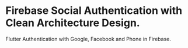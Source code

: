 # Firebase Social Authentication with Clean Architecture Design.

Flutter Authentication with Google, Facebook and Phone in Firebase.



